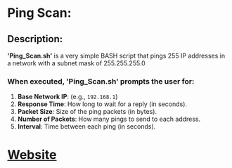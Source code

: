 # Ping Scan:

## Description:

**'Ping_Scan.sh'** is a very simple BASH script that pings 255 IP addresses in a network with a subnet mask of 255.255.255.0

### When executed, 'Ping_Scan.sh' prompts the user for:

1. **Base Network IP**: (e.g., `192.168.1`)
2. **Response Time**: How long to wait for a reply (in seconds).
3. **Packet Size**: Size of the ping packets (in bytes).
4. **Number of Packets**: How many pings to send to each address.
5. **Interval**: Time between each ping (in seconds).
# [Website](https://h-3d.github.io/Ping_Scan/)
